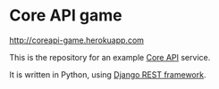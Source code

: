 # Core API game

http://coreapi-game.herokuapp.com

This is the repository for an example [Core API][core-api] service.

It is written in Python, using [Django REST framework][rest-framework].

[core-api]: http://www.core-api.org
[rest-framework]: http://www.django-rest-framework.org/
